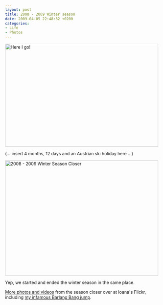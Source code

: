 ```yaml
---
layout: post
title: 2008 - 2009 Winter season
date: 2009-04-05 22:48:32 +0200
categories:
- Life
- Photos
---
```

<a href="http://www.flickr.com/photos/janos/3054109892/" title="Here I go! by rev, on Flickr"><img src="http://farm4.static.flickr.com/3191/3054109892_9a035a9384.jpg" width="500" height="335" alt="Here I go!" /></a>

(... insert 4 months, 12 days and an Austrian ski holiday here ...)

<a href="http://www.flickr.com/photos/janos/3414908107/" title="2008 - 2009 Winter Season Closer by rev, on Flickr"><img src="http://farm4.static.flickr.com/3411/3414908107_85ae769302.jpg" width="500" height="375" alt="2008 - 2009 Winter Season Closer" /></a>

Yep, we started and ended the winter season in the same place.

<a href="http://www.flickr.com/photos/ioana/archives/date-taken/2009/04/05/">More photos and videos</a> from the season closer over at Ioana's Flickr, including <a href="http://www.flickr.com/photos/ioana/3414989585">my infamous Barlang Bang jump</a>.
